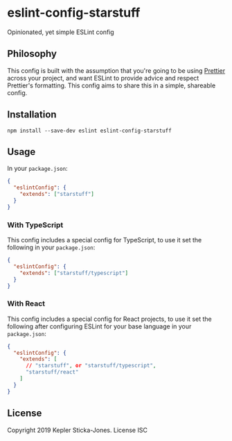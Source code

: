 # eslint-config-starstuff

Opinionated, yet simple ESLint config

## Philosophy

This config is built with the assumption that you're going to be using [Prettier](https://prettier.io/) across your project, and want ESLint to provide advice and respect Prettier's formatting. This config aims to share this in a simple, shareable config.

## Installation

```shell
npm install --save-dev eslint eslint-config-starstuff
```

## Usage

In your `package.json`:

```json
{
  "eslintConfig": {
    "extends": ["starstuff"]
  }
}
```

### With TypeScript

This config includes a special config for TypeScript, to use it set the following in your `package.json`:

```json
{
  "eslintConfig": {
    "extends": ["starstuff/typescript"]
  }
}
```

### With React

This config includes a special config for React projects, to use it set the following after configuring ESLint for your base language in your `package.json`:

```json
{
  "eslintConfig": {
    "extends": [
      // "starstuff", or "starstuff/typescript",
      "starstuff/react"
    ]
  }
}
```

## License

Copyright 2019 Kepler Sticka-Jones. License ISC
